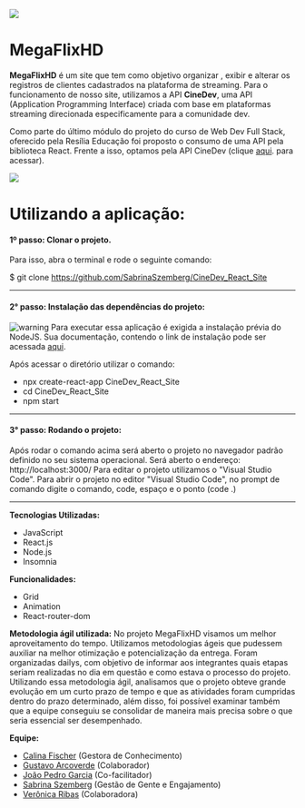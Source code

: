 **![](https://lh3.googleusercontent.com/YBIWkR_Wf4C8dAfuwtw5bFgq2WIE6w8cncO9G2V7qLaca45ocRhGeC3uxVT4-i8D2DZ_I299rNGSFduyRkOOKMAj8QKP4iKURrpHbrXBlhzCjdH3n1QhR-PCRgDnYJ2HqxmVt7nj2SDeujW3FW5Nzpo)**
# MegaFlixHD

**MegaFlixHD** é um site que tem como objetivo organizar , exibir e alterar os registros de clientes cadastrados na plataforma de streaming.
Para o funcionamento de nosso site, utilizamos a API **CineDev**, uma API (Application Programming Interface) criada com base em plataformas streaming direcionada especificamente para a comunidade dev.

Como parte do último módulo do projeto do curso de Web Dev Full Stack, oferecido pela Resília Educação foi proposto o consumo de uma API pela biblioteca React. Frente a isso, optamos pela API CineDev (clique [aqui](https://github.com/carolsaint/cineDev). para acessar).


**![](https://lh3.googleusercontent.com/Gjhkd-AYNFUtoadUnNt2_whQh03BtPW1BRDJGqrMdjTflehOvi1q618O9k-lTBkU5TIFqKBxU9jj4TPmChEpbFLpaMBDeMmX0aGPCPIz2-8J2H04abQPDeFuS6XRcCWfTwYgVvIWGqz681gzATX5x3w)**

# Utilizando a aplicação:

#### 1º passo: Clonar o projeto.

Para isso, abra o terminal e rode o seguinte comando:

$ git clone https://github.com/SabrinaSzemberg/CineDev_React_Site

----------
#### 2° passo: Instalação das dependências do projeto:

![warning](https://lh4.googleusercontent.com/fKKm-j3mt6d0LaiPROjSVQu7-vOGUrD3N6x9kHEEoAA8hQrf-2x4SgnD5IOzVG00CTJ2NV_QRhPFNHY0IOZg9liIPnfns8O3_Ul69_yu5UK3zdKwrbJiUi9jfUAxeoJVOPenblR072NfGs5PglIZ_oE) Para executar essa aplicação é exigida a instalação prévia do NodeJS. Sua documentação, contendo o link de instalação pode ser acessada [aqui](https://nodejs.dev/download/).

Após acessar o diretório utilizar o comando:

-   npx create-react-app CineDev_React_Site
-   cd CineDev_React_Site
-   npm start
    

----------

#### 3° passo: Rodando o projeto:  

Após rodar o comando acima será aberto o projeto no navegador padrão definido no seu sistema operacional.
Será aberto o endereço: http://localhost:3000/
Para editar o projeto utilizamos o "Visual Studio Code".
Para abrir o projeto no editor "Visual Studio Code", no prompt de comando digite o comando, code, espaço e o ponto (code .)

-------

**Tecnologias Utilizadas:**
- JavaScript
- React.js
- Node.js
- Insomnia

**Funcionalidades:**

- Grid
- Animation
- React-router-dom

**Metodologia ágil utilizada:**
No projeto MegaFlixHD visamos um melhor aproveitamento do tempo. Utilizamos metodologias ágeis que pudessem auxiliar na melhor otimização e potencialização da entrega. Foram organizadas dailys,  com objetivo de informar aos integrantes quais etapas seriam realizadas no dia em questão e como estava o processo do projeto.
Utilizando essa metodologia ágil, analisamos que o projeto obteve grande evolução em um curto prazo de tempo e que as atividades foram cumpridas dentro do prazo determinado, além disso, foi possível examinar também que a equipe conseguiu se consolidar de maneira mais precisa sobre o que seria essencial ser desempenhado.

**Equipe:**

- [Calina Fischer](https://github.com/calinafischer) (Gestora de Conhecimento)
- [Gustavo Arcoverde](https://github.com/GustavoArcoverde) (Colaborador)
- [João Pedro Garcia](https://github.com/joaokx) (Co-facilitador)
- [Sabrina Szemberg](https://github.com/SabrinaSzemberg) (Gestão de Gente e Engajamento)
- [Verônica Ribas](https://github.com/VeronicaRibas) (Colaboradora)
